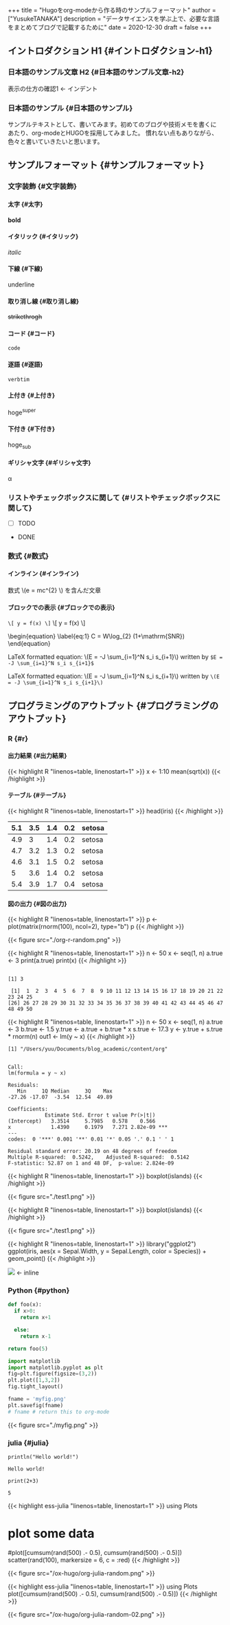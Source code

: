 +++
title = "Hugoをorg-modeから作る時のサンプルフォーマット"
author = ["YusukeTANAKA"]
description = "データサイエンスを学ぶ上で、必要な言語をまとめてブログで記載するために"
date = 2020-12-30
draft = false
+++

## イントロダクション H1 {#イントロダクション-h1}


### 日本語のサンプル文章 H2 {#日本語のサンプル文章-h2}

表示の仕方の確認1 <- インデント


### 日本語のサンプル {#日本語のサンプル}

サンプルテキストとして、書いてみます。初めてのブログや技術メモを書くに
あたり、org-modeとHUGOを採用してみました。
慣れない点もありながら、色々と書いていきたいと思います。


## サンプルフォーマット {#サンプルフォーマット}


### 文字装飾 {#文字装飾}


#### 太字 {#太字}

**bold**


#### イタリック {#イタリック}

_italic_


#### 下線 {#下線}

<span class="underline">underline</span>


#### 取り消し線 {#取り消し線}

~~strikethrogh~~


#### コード {#コード}

`code`


#### 逐語 {#逐語}

`verbtim`


#### 上付き {#上付き}

hoge<sup>super</sup>


#### 下付き {#下付き}

hoge<sub>sub</sub>


#### ギリシャ文字 {#ギリシャ文字}

&alpha;


### リストやチェックボックスに関して {#リストやチェックボックスに関して}

-   [ ] TODO
-   DONE


### 数式 {#数式}


#### インライン {#インライン}

数式 \\(e = mc^{2} \\) を含んだ文章


#### ブロックでの表示 {#ブロックでの表示}

`\[ y = f(x) \]`
\\[ y = f(x) \\]

\begin{equation}
\label{eq:1}
C = W\log\_{2} (1+\mathrm{SNR})
\end{equation}

LaTeX formatted equation: \\(E = -J \sum\_{i=1}^N s\_i s\_{i+1}\\) written by `$E = -J \sum_{i=1}^N s_i s_{i+1}$`

LaTeX formatted equation: \\(E = -J \sum\_{i=1}^N s\_i s\_{i+1}\\) written
by `\(E = -J \sum_{i=1}^N s_i s_{i+1}\)`


## プログラミングのアウトプット {#プログラミングのアウトプット}


### R {#r}


#### 出力結果 {#出力結果}

{{< highlight R "linenos=table, linenostart=1" >}}
x <- 1:10
mean(sqrt(x))
{{< /highlight >}}


#### テーブル {#テーブル}

{{< highlight R "linenos=table, linenostart=1" >}}
head(iris)
{{< /highlight >}}

| 5.1 | 3.5 | 1.4 | 0.2 | setosa |
|-----|-----|-----|-----|--------|
| 4.9 | 3   | 1.4 | 0.2 | setosa |
| 4.7 | 3.2 | 1.3 | 0.2 | setosa |
| 4.6 | 3.1 | 1.5 | 0.2 | setosa |
| 5   | 3.6 | 1.4 | 0.2 | setosa |
| 5.4 | 3.9 | 1.7 | 0.4 | setosa |


#### 図の出力 {#図の出力}

{{< highlight R "linenos=table, linenostart=1" >}}
p <- plot(matrix(rnorm(100), ncol=2), type="b")
p
{{< /highlight >}}

{{< figure src="./org-r-random.png" >}}

{{< highlight R "linenos=table, linenostart=1" >}}
n <- 50
x <- seq(1, n)
a.true <- 3
print(a.true)
print(x)
{{< /highlight >}}

```text

[1] 3

 [1]  1  2  3  4  5  6  7  8  9 10 11 12 13 14 15 16 17 18 19 20 21 22 23 24 25
[26] 26 27 28 29 30 31 32 33 34 35 36 37 38 39 40 41 42 43 44 45 46 47 48 49 50
```

{{< highlight R "linenos=table, linenostart=1" >}}
n <- 50
x <- seq(1, n)
a.true <- 3
b.true <- 1.5
y.true <- a.true + b.true * x
s.true <- 17.3
y <- y.true + s.true * rnorm(n)
out1 <- lm(y ~ x)
{{< /highlight >}}

```text
[1] "/Users/yuu/Documents/blog_academic/content/org"
```

```text

Call:
lm(formula = y ~ x)

Residuals:
   Min     1Q Median     3Q    Max
-27.26 -17.07  -3.54  12.54  49.89

Coefficients:
            Estimate Std. Error t value Pr(>|t|)
(Intercept)   3.3514     5.7985   0.578    0.566
x             1.4390     0.1979   7.271 2.82e-09 ***
---
codes:  0 '***' 0.001 '**' 0.01 '*' 0.05 '.' 0.1 ' ' 1

Residual standard error: 20.19 on 48 degrees of freedom
Multiple R-squared:  0.5242,	Adjusted R-squared:  0.5142
F-statistic: 52.87 on 1 and 48 DF,  p-value: 2.824e-09
```

{{< highlight R "linenos=table, linenostart=1" >}}
boxplot(islands)
{{< /highlight >}}

{{< figure src="./test1.png" >}}

{{< highlight R "linenos=table, linenostart=1" >}}
boxplot(islands)
{{< /highlight >}}

{{< figure src="./test1.png" >}}

{{< highlight R "linenos=table, linenostart=1" >}}
library("ggplot2")
ggplot(iris, aes(x = Sepal.Width, y = Sepal.Length, color = Species)) +
geom_point()
{{< /highlight >}}

![](./test2.png) <- inline


### Python {#python}

```python
def foo(x):
  if x>0:
    return x+1

  else:
    return x-1

return foo(5)
```

```python
import matplotlib
import matplotlib.pyplot as plt
fig=plt.figure(figsize=(3,2))
plt.plot([1,3,2])
fig.tight_layout()

fname = 'myfig.png'
plt.savefig(fname)
# fname # return this to org-mode
```

{{< figure src="./myfig.png" >}}


### julia {#julia}

```ess-julia
println("Hello world!")
```

```text
Hello world!
```

```ess-julia
print(2+3)
```

```text
5
```

{{< highlight ess-julia "linenos=table, linenostart=1" >}}
using Plots
# plot some data
#plot([cumsum(rand(500) .- 0.5), cumsum(rand(500) .- 0.5)])
scatter(rand(100), markersize = 6, c = :red)
{{< /highlight >}}

{{< figure src="/ox-hugo/org-julia-random.png" >}}

{{< highlight ess-julia "linenos=table, linenostart=1" >}}
using Plots
plot([cumsum(rand(500) .- 0.5), cumsum(rand(500) .- 0.5)])
{{< /highlight >}}

{{< figure src="/ox-hugo/org-julia-random-02.png" >}}
